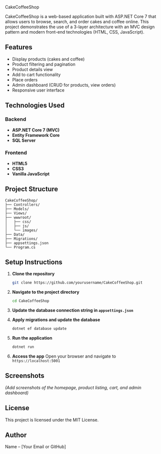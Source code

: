  CakeCoffeeShop

CakeCoffeeShop is a web-based application built with ASP.NET Core 7 that allows users to browse, search, and order cakes and coffee online. This project demonstrates the use of a 3-layer architecture with an MVC design pattern and modern front-end technologies (HTML, CSS, JavaScript).

## Features

- Display products (cakes and coffee)
- Product filtering and pagination
- Product details view
- Add to cart functionality
- Place orders
- Admin dashboard (CRUD for products, view orders)
- Responsive user interface

## Technologies Used

### Backend
- **ASP.NET Core 7 (MVC)**
- **Entity Framework Core**
- **SQL Server**

### Frontend
- **HTML5**
- **CSS3**
- **Vanilla JavaScript**

## Project Structure

```
CakeCoffeeShop/
├── Controllers/
├── Models/
├── Views/
├── wwwroot/
│   ├── css/
│   ├── js/
│   └── images/
├── Data/
├── Migrations/
├── appsettings.json
└── Program.cs
```

## Setup Instructions

1. **Clone the repository**
   ```bash
   git clone https://github.com/yourusername/CakeCoffeeShop.git
   ```

2. **Navigate to the project directory**
   ```bash
   cd CakeCoffeeShop
   ```

3. **Update the database connection string in `appsettings.json`**

4. **Apply migrations and update the database**
   ```bash
   dotnet ef database update
   ```

5. **Run the application**
   ```bash
   dotnet run
   ```

6. **Access the app**
   Open your browser and navigate to `https://localhost:5001`

## Screenshots

*(Add screenshots of the homepage, product listing, cart, and admin dashboard)*

## License

This project is licensed under the MIT License.

## Author
Name – [Your Email or GitHub]
